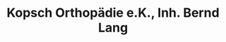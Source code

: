 ---
title: "Kopsch Orthopädie e.K., Inh. Bernd Lang"
url: /ludwigsburg/kopsch-orthopaedie-e-k-inh-bernd-lang/
shop: Sanitätshaus
---